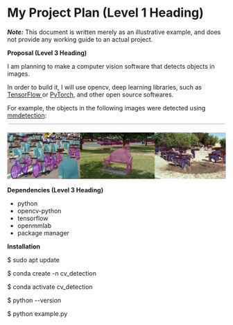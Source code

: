 ﻿# My Project Plan (Level 1 Heading)

***Note:*** This document is written merely as an illustrative example, and does not provide any working guide to an actual project.

**Proposal (Level 3 Heading)**

I am planning to make a computer vision software that detects objects in images.

In order to build it, I will use opencv, deep learning libraries, such as [TensorFlow ](https://www.tensorflow.org/)or [PyTorch](https://pytorch.org/), and other open source softwares.

For example, the objects in the following images were detected using [mmdetection](https://github.com/open-mmlab/mmdetection): ![](Aspose.Words.ad4313ac-0213-4db8-a9fb-a855cfbb20c1.002.png)

![](137271636-56ba1cd2-b110-4812-8221-b4c120320aa9.png)

**Dependencies (Level 3 Heading)**

- python
- opencv-python
- tensorflow
- openmmlab
- package manager

**Installation**

$ sudo apt update

$ conda create -n cv_detection

$ conda activate cv_detection

$ python --version

$ python example.py





